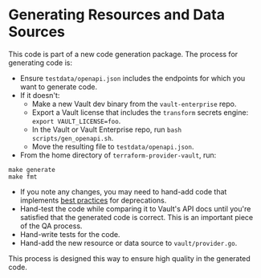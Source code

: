# Generating Resources and Data Sources

This code is part of a new code generation package. The process for generating code is:
- Ensure `testdata/openapi.json` includes the endpoints for which you want to generate code.
- If it doesn't:
  - Make a new Vault dev binary from the `vault-enterprise` repo.
  - Export a Vault license that includes the `transform` secrets engine: `export VAULT_LICENSE=foo`.
  - In the Vault or Vault Enterprise repo, run `bash scripts/gen_openapi.sh`.
  - Move the resulting file to `testdata/openapi.json`.
- From the home directory of `terraform-provider-vault`, run:
```
make generate
make fmt
```
- If you note any changes, you may need to hand-add code that implements 
[best practices](https://www.terraform.io/docs/extend/best-practices/deprecations.html)
for deprecations.
- Hand-test the code while comparing it to Vault's API docs until you're satisfied that
the generated code is correct. This is an important piece of the QA process.
- Hand-write tests for the code.
- Hand-add the new resource or data source to `vault/provider.go`.

This process is designed this way to ensure high quality in the generated code.
